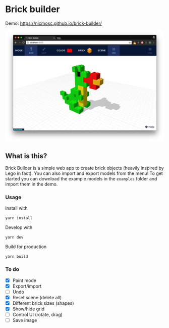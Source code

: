 # Brick builder

Demo: https://nicmosc.github.io/brick-builder/

![screenshot](/examples/screenshot.png "Screenshot")

## What is this?
Brick Builder is a simple web app to create brick objects (heavily inspired by Lego in fact). You can also import and export models from the menu! To get started you can download the example models in the `examples` folder and import them in the demo.

### Usage
Install with
```
yarn install
```

Develop with
```
yarn dev
```

Build for production
```
yarn build
```


### To do
- [x] Paint mode
- [x] Export/import
- [ ] Undo
- [x] Reset scene (delete all)
- [x] Different brick sizes (shapes)
- [x] Show/hide grid
- [ ] Control UI (rotate, drag)
- [ ] Save image
